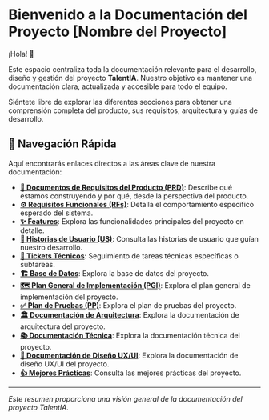 # Bienvenido a la Documentación del Proyecto [Nombre del Proyecto]

¡Hola! 👋

Este espacio centraliza toda la documentación relevante para el desarrollo, diseño y gestión del proyecto **TalentIA**. Nuestro objetivo es mantener una documentación clara, actualizada y accesible para todo el equipo.

Siéntete libre de explorar las diferentes secciones para obtener una comprensión completa del producto, sus requisitos, arquitectura y guías de desarrollo.

## 🧭 Navegación Rápida

Aquí encontrarás enlaces directos a las áreas clave de nuestra documentación:

*   **[📜 Documentos de Requisitos del Producto (PRD)](./prd/prd-overview.md)**: Describe qué estamos construyendo y por qué, desde la perspectiva del producto.
*   **[⚙️ Requisitos Funcionales (RFs)](./rfs/rf-overview.md)**: Detalla el comportamiento específico esperado del sistema.
*   **[✨ Features](./features/features-overview.md)**: Explora las funcionalidades principales del proyecto en detalle.
*   **[👤 Historias de Usuario (US)](./us/us-overview.md)**: Consulta las historias de usuario que guían nuestro desarrollo.
*   **[🎫 Tickets Técnicos](./tasks/tasks-overview.md)**: Seguimiento de tareas técnicas específicas o subtareas.
*   **[🏗️ Base de Datos](./db/db-overview.md)**: Explora la base de datos del proyecto.
*   **[🗺️ Plan General de Implementación (PGI)](./pgi/pgi-overview.md)**: Explora el plan general de implementación del proyecto.
*   **[✅ Plan de Pruebas (PP)](./pp/pp-overview.md)**: Explora el plan de pruebas del proyecto.
*   **[🏛️ Documentación de Arquitectura](./arq/arq_overview.md)**: Explora la documentación de arquitectura del proyecto.
*   **[📚 Documentación Técnica](./doc_tec/doc_tec_overview.md)**: Explora la documentación técnica del proyecto.
*   **[🎨 Documentación de Diseño UX/UI](./ux_ui/ux_ui_overview.md)**: Explora la documentación de diseño UX/UI del proyecto.
*   **[👍 Mejores Prácticas](./best_practices/bp_overview.md)**: Consulta las mejores prácticas del proyecto.
---

*Este resumen proporciona una visión general de la documentación del proyecto TalentIA.*